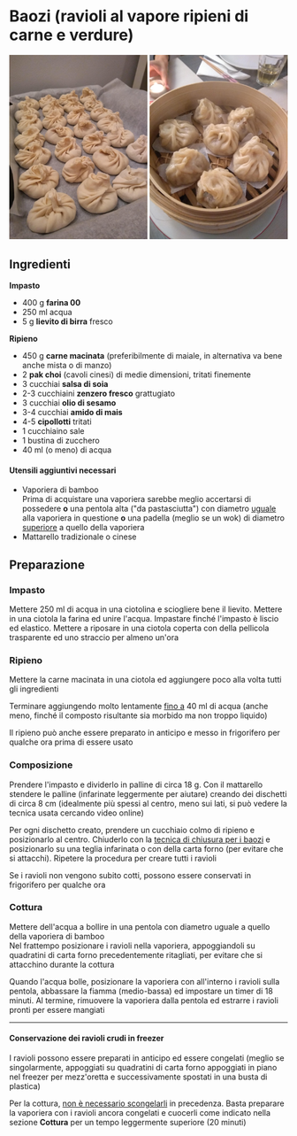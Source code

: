 # Baozi (ravioli al vapore ripieni di carne e verdure)

<p align="center">
<img src="../img/asiatici_baozi_1.jpg" alt="Baozi" onclick="window.open(this.src)" width="250"/> <img src="../img/asiatici_baozi_2.jpg" alt="Baozi" onclick="window.open(this.src)" width="250"/>
</p>

## Ingredienti

**Impasto**

* 400 g **farina 00**
* 250 ml acqua
* 5 g **lievito di birra** fresco

**Ripieno**

* 450 g **carne macinata** (preferibilmente di maiale, in alternativa va bene anche mista o di manzo)
* 2 **pak choi** (cavoli cinesi) di medie dimensioni, tritati finemente
* 3 cucchiai **salsa di soia**
* 2-3 cucchiaini **zenzero fresco** grattugiato
* 3 cucchiai **olio di sesamo**
* 3-4 cucchiai **amido di mais**
* 4-5 **cipollotti** tritati
* 1 cucchiaino sale
* 1 bustina di zucchero
* 40 ml (o meno) di acqua

#### Utensili aggiuntivi necessari

* Vaporiera di bamboo  
  Prima di acquistare una vaporiera sarebbe meglio accertarsi di possedere **o** una pentola alta ("da pastasciutta") con diametro <u>uguale</u> alla vaporiera in questione **o** una padella (meglio se un wok) di diametro <u>superiore</u> a quello della vaporiera
* Mattarello tradizionale o cinese

## Preparazione

### Impasto

Mettere 250 ml di acqua in una ciotolina e sciogliere bene il lievito. Mettere in una ciotola la farina ed unire l'acqua. Impastare finché l'impasto è liscio ed elastico. Mettere a riposare in una ciotola coperta con della pellicola trasparente ed uno straccio per almeno un'ora

### Ripieno

Mettere la carne macinata in una ciotola ed aggiungere poco alla volta tutti gli ingredienti

Terminare aggiungendo molto lentamente <u>fino a</u> 40 ml di acqua (anche meno, finché il composto risultante sia morbido ma non troppo liquido)

Il ripieno può anche essere preparato in anticipo e messo in frigorifero per qualche ora prima di essere usato

### Composizione

Prendere l'impasto e dividerlo in palline di circa 18 g. Con il mattarello stendere le palline (infarinate leggermente per aiutare) creando dei dischetti di circa 8 cm (idealmente più spessi al centro, meno sui lati, si può vedere la tecnica usata cercando video online)

Per ogni dischetto creato, prendere un cucchiaio colmo di ripieno e posizionarlo al centro. Chiuderlo con la [tecnica di chiusura per i baozi](https://youtu.be/qvOBLYVWPYY?t=433) e posizionarlo su una teglia infarinata o con della carta forno (per evitare che si attacchi). Ripetere la procedura per creare tutti i ravioli

Se i ravioli non vengono subito cotti, possono essere conservati in frigorifero per qualche ora

### Cottura

Mettere dell'acqua a bollire in una pentola con diametro uguale a quello della vaporiera di bamboo  
Nel frattempo posizionare i ravioli nella vaporiera, appoggiandoli su quadratini di carta forno precedentemente ritagliati, per evitare che si attacchino durante la cottura 

Quando l'acqua bolle, posizionare la vaporiera con all'interno i ravioli sulla pentola, abbassare la fiamma (medio-bassa) ed impostare un timer di 18 minuti. Al termine, rimuovere la vaporiera dalla pentola ed estrarre i ravioli pronti per essere mangiati



___

#### Conservazione dei ravioli crudi in freezer

I ravioli possono essere preparati in anticipo ed essere congelati (meglio se singolarmente, appoggiati su quadratini di carta forno appoggiati in piano nel freezer per mezz'oretta e successivamente spostati in una busta di plastica)

Per la cottura, <u>non è necessario scongelarli</u> in precedenza. Basta preparare la vaporiera con i ravioli ancora congelati e cuocerli come indicato nella sezione **Cottura** per un tempo leggermente superiore (20 minuti) 
